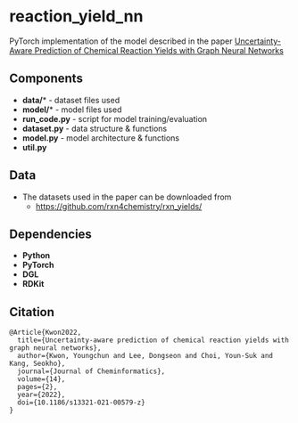 # reaction_yield_nn
PyTorch implementation of the model described in the paper [Uncertainty-Aware Prediction of Chemical Reaction Yields with Graph Neural Networks](#)

## Components
- **data/*** - dataset files used
- **model/*** - model files used
- **run_code.py** - script for model training/evaluation
- **dataset.py** - data structure & functions
- **model.py** - model architecture & functions
- **util.py**

## Data
- The datasets used in the paper can be downloaded from
  - https://github.com/rxn4chemistry/rxn_yields/

## Dependencies
- **Python**
- **PyTorch**
- **DGL**
- **RDKit**

## Citation
```
@Article{Kwon2022,
  title={Uncertainty-aware prediction of chemical reaction yields with graph neural networks},
  author={Kwon, Youngchun and Lee, Dongseon and Choi, Youn-Suk and Kang, Seokho},
  journal={Journal of Cheminformatics},
  volume={14},
  pages={2},
  year={2022},
  doi={10.1186/s13321-021-00579-z}
}
```
